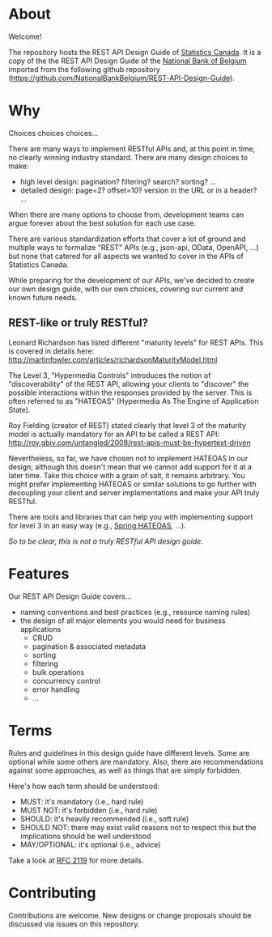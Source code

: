 # About
Welcome!

The repository hosts the REST API Design Guide of [Statistics Canada](https://www.statcan.gc.ca/). It is a copy of the the REST API Design Guide of the [National Bank of Belgium](https://www.nbb.be) imported from the following github repository (https://github.com/NationalBankBelgium/REST-API-Design-Guide).

# Why
Choices choices choices...

There are many ways to implement RESTful APIs and, at this point in time, no clearly winning industry standard.
There are many design choices to make:
* high level design: pagination? filtering? search? sorting? ...
* detailed design: page=2? offset=10? version in the URL or in a header? ...

When there are many options to choose from, development teams can argue forever about the best solution for each use case.

There are various standardization efforts that cover a lot of ground and multiple ways to formalize "REST" APIs (e.g., json-api, OData, OpenAPI, ...) but none that catered for all aspects we wanted to cover in the APIs of Statistics Canada.

While preparing for the development of our APIs, we've decided to create our own design guide, with our own choices, covering our current and known future needs.

## REST-like or truly RESTful?
Leonard Richardson has listed different "maturity levels" for REST APIs. This is covered in details here: http://martinfowler.com/articles/richardsonMaturityModel.html

The Level 3, "Hypermedia Controls" introduces the notion of "discoverability" of the REST API, allowing your clients to "discover" the possible interactions within the responses provided by the server. This is often referred to as "HATEOAS" (Hypermedia As The Engine of Application State).

Roy Fielding (creator of REST) stated clearly that level 3 of the maturity model is actually mandatory for an API to be called a REST API: http://roy.gbiv.com/untangled/2008/rest-apis-must-be-hypertext-driven

Nevertheless, so far, we have chosen not to implement HATEOAS in our design; although this doesn't mean that we cannot add support for it at a later time. Take this choice with a grain of salt, it remains arbitrary. You might prefer implementing HATEOAS or similar solutions to go further with decoupling your client and server implementations and make your API truly RESTful. 

There are tools and libraries that can help you with implementing support for level 3 in an easy way (e.g., [Spring HATEOAS](http://projects.spring.io/spring-hateoas/), ...).

*So to be clear, this is not a truly RESTful API design guide.*

# Features
Our REST API Design Guide covers... 
* naming conventions and best practices (e.g., resource naming rules)
* the design of all major elements you would need for business applications
  * CRUD
  * pagination & associated metadata
  * sorting
  * filtering
  * bulk operations
  * concurrency control
  * error handling
  * ...

# Terms
Rules and guidelines in this design guide have different levels. Some are optional while some others are mandatory. Also, there are recommendations against some approaches, as well as things that are simply forbidden.

Here's how each term should be understood:
* MUST: it's mandatory (i.e., hard rule)
* MUST NOT: it's forbidden (i.e., hard rule)
* SHOULD: it's heavily recommended (i.e., soft rule)
* SHOULD NOT: there may exist valid reasons not to respect this but the implications should be well understood
* MAY/OPTIONAL: it's optional (i.e., advice)

Take a look at [RFC 2119](https://www.ietf.org/rfc/rfc2119.txt) for more details.

# Contributing
Contributions are welcome. New designs or change proposals should be discussed via issues on this repository.